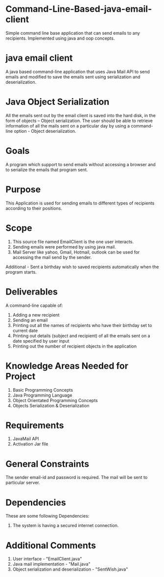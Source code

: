 # Command-Line-Based-java-email-client
Simple command line base application that can send emails to any recipients. Implemented using java and oop concepts.

# java email client
A java based command-line application that uses Java Mail API to send emails and modified to save the emails sent using serialization and deserialization.

# Java Object Serialization
All the emails sent out by the email client is saved into the hard disk, in the form of objects – Object serialization. The user should be able to retrieve information of all the mails sent on a particular day by using a command-line option - Object deserialization.

# Goals
A program which support to send emails without accessing a browser and to serialize the emails that program sent.

# Purpose
This Application is used for sending emails to different types of recipients according to their positions.

# Scope
1. This source file named EmailClient is the one user interacts.
2. Sending emails were performed by using java mail.
3. Mail Server like yahoo, Gmail, Hotmail, outlook can be used for accessing the mail send by the sender.

Additional - 
    Sent a birthday wish to saved recipients automatically when the program starts.

# Deliverables
A command-line capable of:
   1. Adding a new recipient
   2. Sending an email
   3. Printing out all the names of recipients who have their birthday set to current date
   4. Printing out details (subject and recipient) of all the emails sent on a date specified by user input
   5. Printing out the number of recipient objects in the application

# Knowledge Areas Needed for Project
1. Basic Programming Concepts
2. Java Programming Language
3. Object Orientated Programming Concepts
4. Objects Serialization & Deserialization

# Requirements
1. JavaMail API
2. Activation Jar file

# General Constraints
The sender email-id and password is required. The mail will be sent to particular server.

# Dependencies
These are some following Dependencies:
1. The system is having a secured internet connection.

# Additional Comments
1. User interface - "EmailClient.java"
2. Java mail implementation - "Mail.java"
3. Object serialization and deserialization - "SentWish.java"
